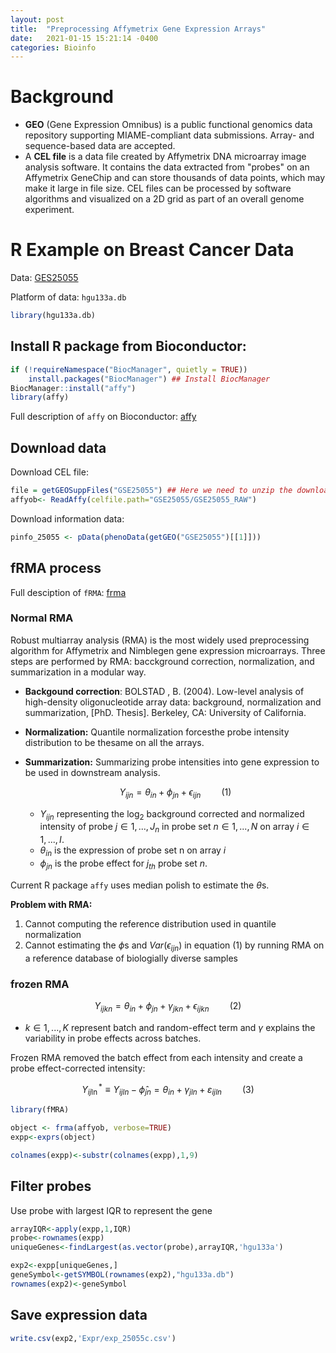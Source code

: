 ```yaml
---
layout: post
title:  "Preprocessing Affymetrix Gene Expression Arrays"
date:   2021-01-15 15:21:14 -0400
categories: Bioinfo
---
```


<link rel="stylesheet" href="https://cdn.jsdelivr.net/npm/katex@0.12.0/dist/katex.min.css" integrity="sha384-AfEj0r4/OFrOo5t7NnNe46zW/tFgW6x/bCJG8FqQCEo3+Aro6EYUG4+cU+KJWu/X" crossorigin="anonymous">
<script defer src="https://cdn.jsdelivr.net/npm/katex@0.12.0/dist/katex.min.js" integrity="sha384-g7c+Jr9ZivxKLnZTDUhnkOnsh30B4H0rpLUpJ4jAIKs4fnJI+sEnkvrMWph2EDg4" crossorigin="anonymous"></script>
<script defer src="https://cdn.jsdelivr.net/npm/katex@0.12.0/dist/contrib/auto-render.min.js" integrity="sha384-mll67QQFJfxn0IYznZYonOWZ644AWYC+Pt2cHqMaRhXVrursRwvLnLaebdGIlYNa" crossorigin="anonymous"></script>
<script>
    document.addEventListener("DOMContentLoaded", function(){
        renderMathInElement(document.body,{delimiters: [
            {left: "$$", right: "$$", display: true},
            {left: "$", right: "$", display: false},
            {left: "\\(", right: "\\)", display: false},
            {left: "\\[", right: "\\]", display: true}
        ]});
    });
</script>

# Background

- **GEO** (Gene Expression Omnibus) is a public functional genomics data repository supporting MIAME-compliant data submissions. Array- and sequence-based data are accepted.
- A **CEL file** is a data file created by Affymetrix DNA microarray image analysis software. It contains the data extracted from "probes" on an Affymetrix GeneChip and can store thousands of data points, which may make it large in file size. CEL files can be processed by software algorithms and visualized on a 2D grid as part of an overall genome experiment.

# R Example on Breast Cancer Data

Data: [GES25055](https://www.notion.so/GSE25055-936dbd5499a44dc7bec234ed9e97dcfa)

Platform of data: `hgu133a.db`

```r
library(hgu133a.db)
```

## Install R package from Bioconductor:

```r
if (!requireNamespace("BiocManager", quietly = TRUE))
    install.packages("BiocManager") ## Install BiocManager
BiocManager::install("affy")
library(affy)
```

Full description of `affy` on Bioconductor: [affy](https://www.bioconductor.org/packages/release/bioc/html/affy.html)

## Download data

Download CEL file:

```r
file = getGEOSuppFiles("GSE25055") ## Here we need to unzip the download zip file
affyob<- ReadAffy(celfile.path="GSE25055/GSE25055_RAW")
```

Download information data:

```r
pinfo_25055 <- pData(phenoData(getGEO("GSE25055")[[1]]))
```

## fRMA process

Full desciption of `fRMA`: [frma](http://bioconductor.org/packages/release/bioc/html/frma.html)

### Normal RMA

Robust multiarray analysis (RMA) is the most widely used preprocessing algorithm for Affymetrix and Nimblegen gene expression microarrays. Three steps are performed by RMA: bacckground correction, normalization, and summarization in a modular way.

- **Backgound correction**: BOLSTAD , B. (2004). Low-level analysis of high-density oligonucleotide array data: background, normalization and summarization, [PhD. Thesis]. Berkeley, CA: University of California.
- **Normalization:** Quantile normalization forcesthe probe intensity distribution to be thesame on all the arrays.
- **Summarization:** Summarizing probe intensities into gene expression to be used in downstream analysis.

    $$Y_{ijn} = \theta_{in}+\phi_{jn}+\epsilon_{ijn}\quad\quad (1)$$

    - $Y_{ijn}$ representing the $\log_2$ background corrected and normalized intensity of probe $j \in 1,..., J_n$ in probe set $n \in 1,..., N$ on array $i \in 1,..., I$.
    - $\theta_{in}$ is the expression of probe set n on array $i$
    - $\phi_{jn}$ is the probe effect for $j_{th}$ probe set $n$.

Current R package `affy` uses median polish to estimate the $\theta$s. 

**Problem with RMA:**

1. Cannot computing the reference distribution used in quantile normalization
2. Cannot estimating the $\phi$s and $Var(\epsilon_{ijn})$ in equation (1) by running RMA on a reference database of biologially diverse samples

### frozen RMA

$$Y_{ijkn} = \theta_{in}+\phi_{jn}+\gamma_{jkn}+\epsilon_{ijkn}\quad\quad (2)$$

- $k \in 1,...,K$ represent batch and random-effect term and $\gamma$  explains the variability in probe effects across batches.

Frozen RMA removed the batch effect from each intensity and create a probe effect-corrected intensity:

$$Y_{i j \ln }^{*} \equiv Y_{i j l n}-\hat{\phi}_{j n}=\theta_{i n}+\gamma_{j l n}+\varepsilon_{i j ln} \quad\quad (3)$$

```r
library(fMRA)

object <- frma(affyob, verbose=TRUE)
expp<-exprs(object) 

colnames(expp)<-substr(colnames(expp),1,9)
```

## Filter probes

Use probe with largest IQR to represent the gene

```r
arrayIQR<-apply(expp,1,IQR)
probe<-rownames(expp)
uniqueGenes<-findLargest(as.vector(probe),arrayIQR,'hgu133a')

exp2<-expp[uniqueGenes,]
geneSymbol<-getSYMBOL(rownames(exp2),"hgu133a.db")
rownames(exp2)<-geneSymbol
```

## Save expression data

```r
write.csv(exp2,'Expr/exp_25055c.csv')
```
